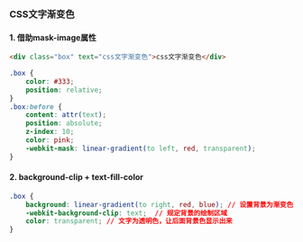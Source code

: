 ### CSS文字渐变色

#### 1. 借助mask-image属性
```html
<div class="box" text="css文字渐变色">css文字渐变色</div>
```
```css
.box {
    color: #333;
    position: relative;
}
.box:before {
    content: attr(text);
    position: absolute;
    z-index: 10;
    color: pink;
    -webkit-mask: linear-gradient(to left, red, transparent);
}
```
#### 2. background-clip + text-fill-color
```css
.box {
    background: linear-gradient(to right, red, blue); // 设置背景为渐变色
    -webkit-background-clip: text;  // 规定背景的绘制区域
    color: transparent; // 文字为透明色，让后面背景色显示出来
}
```